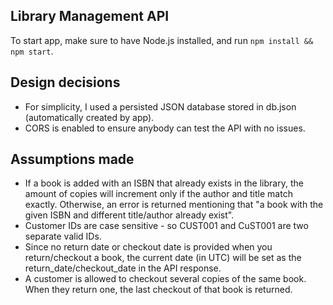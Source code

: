 ## Library Management API

To start app, make sure to have Node.js installed, and run `npm install && npm start`.

## Design decisions

- For simplicity, I used a persisted JSON database stored in db.json (automatically created by app).
- CORS is enabled to ensure anybody can test the API with no issues.

## Assumptions made

- If a book is added with an ISBN that already exists in the library, the amount of copies will increment only if the author and title match exactly. Otherwise, an error is returned mentioning that "a book with the given ISBN and different title/author already exist".
- Customer IDs are case sensitive - so CUST001 and CuST001 are two separate valid IDs.
- Since no return date or checkout date is provided when you return/checkout a book, the current date (in UTC) will be set as the return_date/checkout_date in the API response.
- A customer is allowed to checkout several copies of the same book. When they return one, the last checkout of that book is returned.
